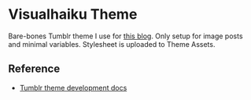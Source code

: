 # Visualhaiku Theme

Bare-bones Tumblr theme I use for [this blog](https://visualhaiku.tumblr.com). Only setup for image posts and minimal variables.
Stylesheet is uploaded to Theme Assets.

## Reference

- [Tumblr theme development docs](https://www.tumblr.com/docs/en/custom_themes)
